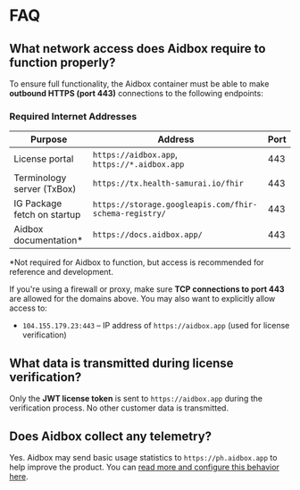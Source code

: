 # FAQ

## What network access does Aidbox require to function properly?

To ensure full functionality, the Aidbox container must be able to make **outbound HTTPS (port 443)** connections to the following endpoints:

### Required Internet Addresses

| Purpose                     | Address                                                       | Port |
|-----------------------------|---------------------------------------------------------------|------|
| License portal              | `https://aidbox.app`, `https://*.aidbox.app`                  | 443  |
| Terminology server (TxBox)  | `https://tx.health-samurai.io/fhir`                           | 443  |
| IG Package fetch on startup | `https://storage.googleapis.com/fhir-schema-registry/`        | 443  |
| Aidbox documentation*       | `https://docs.aidbox.app/`                                    | 443  |

*Not required for Aidbox to function, but access is recommended for reference and development.

If you're using a firewall or proxy, make sure **TCP connections to port 443** are allowed for the domains above. You may also want to explicitly allow access to:

- `104.155.179.23:443` – IP address of `https://aidbox.app` (used for license verification)

## What data is transmitted during license verification?

Only the **JWT license token** is sent to `https://aidbox.app` during the verification process. No other customer data is transmitted.

## Does Aidbox collect any telemetry?

Yes. Aidbox may send basic usage statistics to `https://ph.aidbox.app` to help improve the product. You can [read more and configure this behavior here](../reference/settings/general.md#usage-stats).
